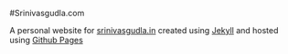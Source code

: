 #Srinivasgudla.com

A personal website for [srinivasgudla.in](http://srinivasgudla.com) created using [Jekyll](http://jekyll.org) and hosted using [Github Pages](http://pages.github.com)

